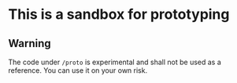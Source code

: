 # This is a sandbox for prototyping

## Warning

The code under `/proto` is experimental and shall not be used as a reference.
You can use it on your own risk.
